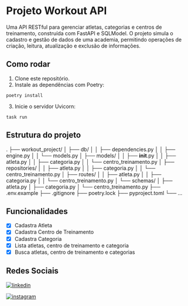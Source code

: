 # Projeto Workout API


Uma API RESTful para gerenciar atletas, categorias e centros de treinamento, construída com FastAPI e SQLModel. O projeto simula o cadastro e gestão de dados de uma academia, permitindo operações de criação, leitura, atualização e exclusão de informações.




## Como rodar

1. Clone este repositório.
2. Instale as dependências com Poetry:


```poetry install```

3. Inicie o servidor Uvicorn:

```task run```



## Estrutura do projeto

.
├── workout_project/
│   ├── db/
│   │   ├── dependencies.py
│   │   ├── engine.py
│   │   └── models.py
│   ├── models/
│   │   ├── __init__.py
│   │   ├── atleta.py
│   │   ├── categoria.py
│   │   └── centro_treinamento.py
│   ├── repositories/
│   │   ├── atleta.py
│   │   ├── categoria.py
│   │   └── centro_treinamento.py
│   ├── routes/
│   │   ├── atleta.py
│   │   ├── categoria.py
│   │   └── centro_treinamento.py
│   └── schemas/
│       ├── atleta.py
│       ├── categoria.py
│       └── centro_treinamento.py
├── .env.example
├── .gitignore
├── poetry.lock
├── pyproject.toml
└── ...


## Funcionalidades

- [x] Cadastra Atleta
- [x] Cadastra Centro de Treinamento
- [x] Cadastra Categoria
- [x] Lista atletas, centro de treinamento e categoria
- [x] Busca atletas, centro de treinamento e categorias

## Redes Sociais

[![linkedin](https://img.shields.io/badge/linkedin-000?style=for-the-badge&logo=linkedin&logoColor=blue)](https://www.linkedin.com/in/daniel-almeida-822332165/)

[![instagram](https://img.shields.io/badge/instagram-000?style=for-the-badge&logo=instagram&logoColor=blue)](https://www.instagram.com/dhantaro/)
